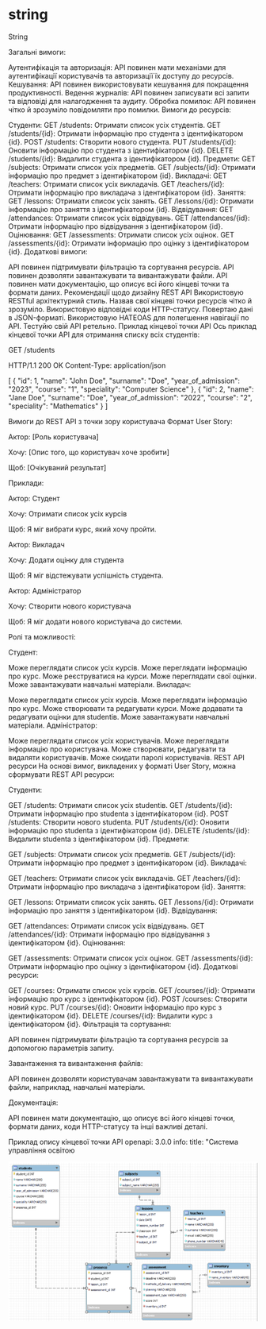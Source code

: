 # string
String

Загальні вимоги:

Аутентифікація та авторизація: API повинен мати механізми для аутентифікації користувачів та авторизації їх доступу до ресурсів.
Кешування: API повинен використовувати кешування для покращення продуктивності.
Ведення журналів: API повинен записувати всі запити та відповіді для налагодження та аудиту.
Обробка помилок: API повинен чітко й зрозуміло повідомляти про помилки.
Вимоги до ресурсів:

Студенти:
GET /students: Отримати список усіх студентів.
GET /students/{id}: Отримати інформацію про студента з ідентифікатором {id}.
POST /students: Створити нового студента.
PUT /students/{id}: Оновити інформацію про студента з ідентифікатором {id}.
DELETE /students/{id}: Видалити студента з ідентифікатором {id}.
Предмети:
GET /subjects: Отримати список усіх предметів.
GET /subjects/{id}: Отримати інформацію про предмет з ідентифікатором {id}.
Викладачі:
GET /teachers: Отримати список усіх викладачів.
GET /teachers/{id}: Отримати інформацію про викладача з ідентифікатором {id}.
Заняття:
GET /lessons: Отримати список усіх занять.
GET /lessons/{id}: Отримати інформацію про заняття з ідентифікатором {id}.
Відвідування:
GET /attendances: Отримати список усіх відвідувань.
GET /attendances/{id}: Отримати інформацію про відвідування з ідентифікатором {id}.
Оцінювання:
GET /assessments: Отримати список усіх оцінок.
GET /assessments/{id}: Отримати інформацію про оцінку з ідентифікатором {id}.
Додаткові вимоги:

API повинен підтримувати фільтрацію та сортування ресурсів.
API повинен дозволяти завантажувати та вивантажувати файли.
API повинен мати документацію, що описує всі його кінцеві точки та формати даних.
Рекомендації щодо дизайну REST API
Використовую RESTful архітектурний стиль.
Назвав свої кінцеві точки ресурсів чітко й зрозуміло.
Використовую відповідні коди HTTP-статусу.
Повертаю дані в JSON-форматі.
Використовую HATEOAS для полегшення навігації по API.
Тестуйю свій API ретельно.
Приклад кінцевої точки API
Ось приклад кінцевої точки API для отримання списку всіх студентів:

GET /students

HTTP/1.1 200 OK
Content-Type: application/json

[
  {
    "id": 1,
    "name": "John Doe",
    "surname": "Doe",
    "year_of_admission": "2023",
    "course": "1",
    "speciality": "Computer Science"
  },
  {
    "id": 2,
    "name": "Jane Doe",
    "surname": "Doe",
    "year_of_admission": "2022",
    "course": "2",
    "speciality": "Mathematics"
  }
]   

Вимоги до REST API з точки зору користувача
Формат User Story:

Актор: [Роль користувача]

Хочу: [Опис того, що користувач хоче зробити]

Щоб: [Очікуваний результат]

Приклади:

Актор: Студент

Хочу: Отримати список усіх курсів

Щоб: Я міг вибрати курс, який хочу пройти.

Актор: Викладач

Хочу: Додати оцінку для студента

Щоб: Я міг відстежувати успішність студента.

Актор: Адміністратор

Хочу: Створити нового користувача

Щоб: Я міг додати нового користувача до системи.

Ролі та можливості:

Студент:

Може переглядати список усіх курсів.
Може переглядати інформацію про курс.
Може реєструватися на курси.
Може переглядати свої оцінки.
Може завантажувати навчальні матеріали.
Викладач:

Може переглядати список усіх курсів.
Може переглядати інформацію про курс.
Може створювати та редагувати курси.
Може додавати та редагувати оцінки для studentів.
Може завантажувати навчальні матеріали.
Адміністратор:

Може переглядати список усіх користувачів.
Може переглядати інформацію про користувача.
Може створювати, редагувати та видаляти користувачів.
Може скидати паролі користувачів.
REST API ресурси
На основі вимог, викладених у форматі User Story, можна сформувати REST API ресурси:

Студенти:

GET /students: Отримати список усіх studentів.
GET /students/{id}: Отримати інформацію про studentа з ідентифікатором {id}.
POST /students: Створити нового studentа.
PUT /students/{id}: Оновити інформацію про studentа з ідентифікатором {id}.
DELETE /students/{id}: Видалити studentа з ідентифікатором {id}.
Предмети:

GET /subjects: Отримати список усіх предметів.
GET /subjects/{id}: Отримати інформацію про предмет з ідентифікатором {id}.
Викладачі:

GET /teachers: Отримати список усіх викладачів.
GET /teachers/{id}: Отримати інформацію про викладача з ідентифікатором {id}.
Заняття:

GET /lessons: Отримати список усіх занять.
GET /lessons/{id}: Отримати інформацію про заняття з ідентифікатором {id}.
Відвідування:

GET /attendances: Отримати список усіх відвідувань.
GET /attendances/{id}: Отримати інформацію про відвідування з ідентифікатором {id}.
Оцінювання:

GET /assessments: Отримати список усіх оцінок.
GET /assessments/{id}: Отримати інформацію про оцінку з ідентифікатором {id}.
Додаткові ресурси:

GET /courses: Отримати список усіх курсів.
GET /courses/{id}: Отримати інформацію про курс з ідентифікатором {id}.
POST /courses: Створити новий курс.
PUT /courses/{id}: Оновити інформацію про курс з ідентифікатором {id}.
DELETE /courses/{id}: Видалити курс з ідентифікатором {id}.
Фільтрація та сортування:

API повинен підтримувати фільтрацію та сортування ресурсів за допомогою параметрів запиту.

Завантаження та вивантаження файлів:

API повинен дозволяти користувачам завантажувати та вивантажувати файли, наприклад, навчальні матеріали.

Документація:

API повинен мати документацію, що описує всі його кінцеві точки, формати даних, коди HTTP-статусу та інші важливі деталі.

Приклад опису кінцевої точки API 
openapi: 3.0.0
info:
  title: "Система управління освітою

![Схема](scheme.png)
